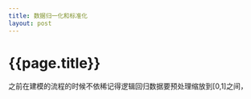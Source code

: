 ```yaml
---
title: 数据归一化和标准化
layout: post
---
```


{{page.title}}
===================

之前在建模的流程的时候不依稀记得逻辑回归数据要预处理缩放到[0,1]之间，
